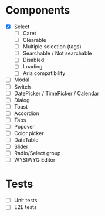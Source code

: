 # Components

- [x] Select
  - [ ] Caret
  - [ ] Clearable
  - [ ] Multiple selection (tags)
  - [ ] Searchable / Not searchable
  - [ ] Disabled
  - [ ] Loading
  - [ ] Aria compatibility
- [ ] Modal
- [ ] Switch
- [ ] DatePicker / TimePicker / Calendar
- [ ] Dialog
- [ ] Toast
- [ ] Accordion
- [ ] Tabs
- [ ] Popover
- [ ] Color picker
- [ ] DataTable
- [ ] Slider
- [ ] Radio/Select group
- [ ] WYSIWYG Editor

# Tests
- [ ] Unit tests
- [ ] E2E tests
